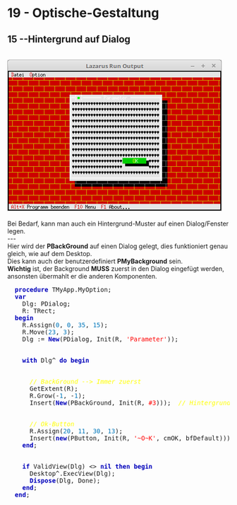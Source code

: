 # 19 - Optische-Gestaltung
## 15 --Hintergrund auf Dialog
<br>
<img src="image.png" alt="Selfhtml"><br><br>
Bei Bedarf, kann man auch ein Hintergrund-Muster auf einen Dialog/Fenster legen.<br>
---
<br>
Hier wird der <b>PBackGround</b> auf einen Dialog gelegt, dies funktioniert genau gleich, wie auf dem Desktop.<br>
Dies kann auch der benutzerdefiniert <b>PMyBackground</b> sein.<br>
<b>Wichtig</b> ist, der Background <b>MUSS</b> zuerst in den Dialog eingefügt werden,<br>
ansonsten übermahlt er die anderen Komponenten.<br>
<pre><code=pascal>  <b><font color="0000BB">procedure</font></b> TMyApp.MyOption;
  <b><font color="0000BB">var</font></b>
    Dlg: PDialog;
    R: TRect;
  <b><font color="0000BB">begin</font></b>
    R.Assign(<font color="#0077BB">0</font>, <font color="#0077BB">0</font>, <font color="#0077BB">35</font>, <font color="#0077BB">15</font>);
    R.Move(<font color="#0077BB">23</font>, <font color="#0077BB">3</font>);
    Dlg := <b><font color="0000BB">New</font></b>(PDialog, Init(R, <font color="#FF0000">'Parameter'</font>));
<br>
    <b><font color="0000BB">with</font></b> Dlg^ <b><font color="0000BB">do</font></b> <b><font color="0000BB">begin</font></b>
<br>
      <i><font color="#FFFF00">// BackGround --> Immer zuerst</font></i>
      GetExtent(R);
      R.Grow(-<font color="#0077BB">1</font>, -<font color="#0077BB">1</font>);
      Insert(<b><font color="0000BB">New</font></b>(PBackGround, Init(R, <font color="#FF0000">#3</font>)));  <i><font color="#FFFF00">// Hintergrund einfügen.</font></i>
<br>
      <i><font color="#FFFF00">// Ok-Button</font></i>
      R.Assign(<font color="#0077BB">20</font>, <font color="#0077BB">11</font>, <font color="#0077BB">30</font>, <font color="#0077BB">13</font>);
      Insert(<b><font color="0000BB">new</font></b>(PButton, Init(R, <font color="#FF0000">'~O~K'</font>, cmOK, bfDefault)));
    <b><font color="0000BB">end</font></b>;
<br>
    <b><font color="0000BB">if</font></b> ValidView(Dlg) <> <b><font color="0000BB">nil</font></b> <b><font color="0000BB">then</font></b> <b><font color="0000BB">begin</font></b>
      Desktop^.ExecView(Dlg);
      <b><font color="0000BB">Dispose</font></b>(Dlg, Done);
    <b><font color="0000BB">end</font></b>;
  <b><font color="0000BB">end</font></b>;</code></pre>
<br>
